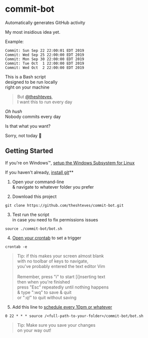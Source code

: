 commit-bot
==========

Automatically generates GitHub activity  

My most insidious idea yet.

Example: 
```
Commit: Sun Sep 22 22:00:01 EDT 2019
Commit: Wed Sep 25 22:00:00 EDT 2019
Commit: Mon Sep 30 22:00:00 EDT 2019
Commit: Tue Oct  1 22:00:00 EDT 2019
Commit: Wed Oct  2 22:00:00 EDT 2019
```

This is a Bash script
<br>designed to be run locally
<br>right on your machine

> But [@theshteves](https://github.com/theshteves),
> <br>I want this to run every day

_Oh hush_
<br>Nobody commits every day

Is that what you want?

Sorry, not today 🚫

## Getting Started

If you're on Windows™,
[setup the Windows Subsystem for Linux](https://docs.microsoft.com/en-us/windows/wsl/install-win10)

If you haven't already, [install git](https://github.com/git-guides/install-git)**

1. Open your command-line
<br>& navigate to whatever folder you prefer

2. Download this project

```shell
git clone https://github.com/theshteves/commit-bot.git
```

3. Test run the script
<br>in case you need to fix permissions issues

```shell
source ./commit-bot/bot.sh
```

4. [Open your crontab](https://www.howtogeek.com/101288/how-to-schedule-tasks-on-linux-an-introduction-to-crontab-files/) to set a trigger

```shell
crontab -e
```

> Tip: if this makes your screen almost blank
> <br>with no toolbar of keys to navigate,
> <br>you've probably entered the text editor Vim
> <br>
> <br>Remember, press "i" to start [i]nserting text
> <br>then when you're finished
> <br>press "Esc" repeatedly until nothing happens
> <br>& type ":wq" to save & quit
> <br>or ":q!" to quit without saving

5. Add this line to [schedule every 10pm or whatever](https://crontab.guru/#0_22_*_*_*)

```shell
0 22 * * * source /<full-path-to-your-folder>/commit-bot/bot.sh
```

> Tip: Make sure you save your changes
> <br>on your way out!
